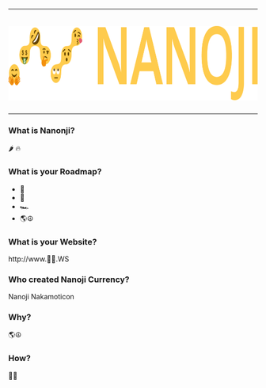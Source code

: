 <hr />
<div align="center">
    <img src="images/nanoji-logo.png" alt="Logo" width='auto' height='150px' style="padding-top:20px;padding-bottom:10px;" />
</div>
<hr />

### What is Nanonji?

🌶️ 🔥

### What is your Roadmap?

* 🚀
* 🌙
* 🏎️
* 🌎☮

### What is your Website?

http://www.🚀🤑.WS

### Who created Nanoji Currency?

Nanoji Nakamoticon

### Why?

🌎☮

### How?

🚀🤑
